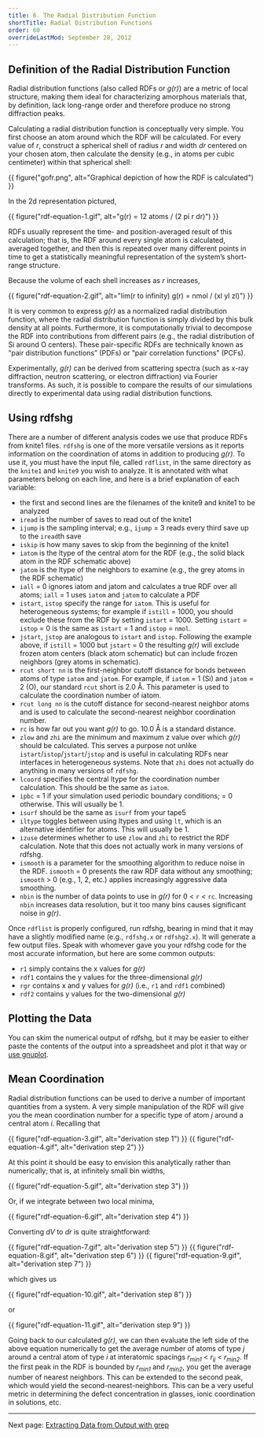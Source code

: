 ```yaml
---
title: 6. The Radial Distribution Function
shortTitle: Radial Distribution Functions
order: 60
overrideLastMod: September 28, 2012
---
```


## Definition of the Radial Distribution Function

Radial distribution functions (also called RDFs or _g(r)_) are a metric of local
structure, making them ideal for characterizing amorphous materials that, by
definition, lack long-range order and therefore produce no strong diffraction
peaks.

Calculating a radial distribution function is conceptually very simple. You
first choose an atom around which the RDF will be calculated. For every value of
_r_, construct a spherical shell of radius _r_ and width _dr_ centered on your
chosen atom, then calculate the density (e.g., in atoms per cubic centimeter)
within that spherical shell:

{{ figure("gofr.png",
   alt="Graphical depiction of how the RDF is calculated") }}

In the 2d representation pictured, 

{{ figure("rdf-equation-1.gif", alt="g(r) = 12 atoms / (2 pi r dr)") }}

RDFs usually represent the time- and position-averaged result of this
calculation; that is, the RDF around every single atom is calculated, averaged
together, and then this is repeated over many different points in time to get a
statistically meaningful representation of the system’s short-range structure.

Because the volume of each shell increases as _r_ increases,

{{ figure("rdf-equation-2.gif", alt="lim(r to infinity) g(r) = nmol / (xl yl zl)") }}

It is very common to express _g(r)_ as a normalized radial distribution
function, where the radial distribution function is simply divided by this
bulk density at all points. Furthermore, it is computationally trivial to
decompose the RDF into contributions from different pairs (e.g., the radial
distribution of Si around O centers). These pair-specific RDFs are technically
known as “pair distribution functions” (PDFs) or “pair correlation functions”
(PCFs).

Experimentally, _g(r)_ can be derived from scattering spectra (such as x-ray
diffraction, neutron scattering, or electron diffraction) via Fourier
transforms.  As such, it is possible to compare the results of our simulations
directly to experimental data using radial distribution functions.

## Using rdfshg

There are a number of different analysis codes we use that produce RDFs from
knite1 files.  `rdfshg` is one of the more versatile versions as it reports
information on the coordination of atoms in addition to producing _g(r)_.  To
use it, you must have the input file, called `rdflist`, in the same directory
as the `knite1` and `knite9` you wish to analyze.  It is annotated with what
parameters belong on each line, and here is a brief explanation of each
variable:

- the first and second lines are the filenames of the knite9 and knite1 to be
  analyzed
- `iread` is the number of saves to read out of the knite1
- `ijump` is the sampling interval; e.g., `ijump` = 3 reads every third save up
  to the `iread`th save
- `iskip` is how many saves to skip from the beginning of the knite1
- `iatom` is the ltype of the central atom for the RDF (e.g., the solid black
  atom in the RDF schematic above)
- `jatom` is the ltype of the neighbors to examine (e.g., the grey atoms in the
  RDF schematic)
- `iall` = 0 ignores iatom and jatom and calculates a true RDF over all atoms;
  `iall` = 1 uses `iatom` and `jatom` to calculate a PDF
- `istart`, `istop` specify the range for `iatom`.  This is useful for
  heterogeneous systems; for example if `istill` = 1000, you should exclude these
  from the RDF by setting `istart` = 1000.  Setting `istart` = `istop` = 0 is
  the same as `istart` = 1 and `istop` = `nmol`.
- `jstart`, `jstop` are analogous to `istart` and `istop`.  Following the
  example above, if `istill` = 1000 but `jstart` = 0 the resulting _g(r)_ will
  exclude frozen atom centers (black atom schematic) but can include frozen
  neighbors (grey atoms in schematic).
- `rcut short nn` is the first-neighbor cutoff distance for bonds between
  atoms of type `iatom` and `jatom`.  For example, if `iatom` = 1 (Si) and
  `jatom` = 2 (O), our standard `rcut` short is 2.0 Å.  This parameter is used
  to calculate the coordination number of iatom.
- `rcut long nn` is the cutoff distance for second-nearest neighbor atoms and is
  used to calculate the second-nearest neighbor coordination number.
- `rc` is how far out you want _g(r)_ to go.  10.0 Å is a standard distance.
- `zlow` and `zhi` are the minimum and maximum z value over which _g(r)_ should
  be calculated.  This serves a purpose not unlike
  `istart`/`istop`/`jstart`/`jstop` and is useful in calculating RDFs near
  interfaces in heterogeneous systems.  Note that `zhi` does not actually do
  anything in many versions of `rdfshg`.
- `lcoord` specifies the central ltype for the coordination number calculation.
   This should be the same as `iatom`.
- `ipbc` = 1 if your simulation used periodic boundary conditions; = 0 otherwise.
  This will usually be 1.
- `isurf` should be the same as `isurf` from your tape5
- `iltype` toggles between using ltypes and using `lt`, which is an alternative
  identifier for atoms.  This will usually be 1.
- `izuse` determines whether to use `zlow` and `zhi` to restrict the RDF
  calculation.  Note that this does not actually work in many versions of
  rdfshg.
- `ismooth` is a parameter for the smoothing algorithm to reduce noise in the
  RDF.  `ismooth` = 0 presents the raw RDF data without any smoothing; `ismooth`
  &gt; 0 (e.g., 1, 2, etc.) applies increasingly aggressive data smoothing.
- `nbin` is the number of data points to use in _g(r)_ for 0 &lt; `r` &lt; `rc`.
  Increasing `nbin` increases data resolution, but it too many bins causes
  significant noise in _g(r)_.

Once `rdflist` is properly configured, run rdfshg, bearing in mind that it may
have a slightly modified name (e.g., `rdfshg.x` or `rdfshg2.x`).  It will
generate a few output files.  Speak with whomever gave you your rdfshg code
for the most accurate information, but here are some common outputs:

- `r1` simply contains the x values for _g(r)_
- `rdf1` contains the y values for the three-dimensional _g(r)_
- `rgr` contains x and y values for _g(r)_ (i.e., `r1` and `rdf1` combined)
- `rdf2` contains y values for the two-dimensional _g(r)_

## Plotting the Data

You can skim the numerical output of rdfshg, but it may be easier to either
paste the contents of the output into a spreadsheet and plot it that way or
[use gnuplot](8-gnuplot.html).

## Mean Coordination

Radial distribution functions can be used to derive a number of important
quantities from a system.  A very simple manipulation of the RDF will give you
the mean coordination number for a specific type of atom _j_ around a central
atom _i_.  Recalling that

{{ figure("rdf-equation-3.gif", alt="derivation step 1") }}
{{ figure("rdf-equation-4.gif", alt="derivation step 2") }}

At this point it should be easy to envision this analytically rather than
numerically; that is, at infinitely small bin widths,

{{ figure("rdf-equation-5.gif", alt="derivation step 3") }}

Or, if we integrate between two local minima,

{{ figure("rdf-equation-6.gif", alt="derivation step 4") }}

Converting _dV_ to _dr_ is quite straightforward:


{{ figure("rdf-equation-7.gif", alt="derivation step 5") }}
{{ figure("rdf-equation-8.gif", alt="derivation step 6") }}
{{ figure("rdf-equation-9.gif", alt="derivation step 7") }}

which gives us


{{ figure("rdf-equation-10.gif", alt="derivation step 8") }}

or

{{ figure("rdf-equation-11.gif", alt="derivation step 9") }}

Going back to our calculated _g(r)_, we can then evaluate the left side of the
above equation numerically to get the average number of atoms of type _j_ around
a central atom of type _i_ at interatomic spacings
<em>r<sub>min1</sub></em> &lt; <em>r<sub>ij</sub></em> &lt; <em>r<sub>min2</sub></em>.
If the first peak in the RDF is bounded by <em>r<sub>min1</sub></em> and
<em>r<sub>min2</sub></em>, you get the average number of nearest neighbors.  This can
be extended to the second peak, which would yield the second-nearest-neighbors.
This can be a very useful metric in determining the defect concentration in
glasses, ionic coordination in solutions, etc.

---
Next page: [Extracting Data from Output with grep](7-extracting-data-with-grep.html)
